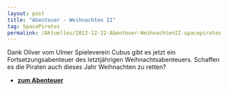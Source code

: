 ```yaml
---
layout: post
title: "Abenteuer - Weihnachten II"
tag: SpacePirates
permalink: /Aktuelles/2012-12-22-Abenteuer-WeihnachtenII-spacepirates
---
```


Dank Oliver vom Ulmer Spieleverein Cubus gibt es jetzt ein Fortsetzungsabenteuer des letztjährigen Weihnachtsabenteuers. Schaffen es die Piraten auch dieses Jahr Weihnachten zu retten?

- **[zum Abenteuer](https://spacepirates.jcgames.de/Abenteuer/Weihnachten_II/)**
